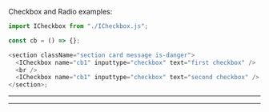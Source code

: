 <!--
 All GTAS code is Copyright 2016, The Department of Homeland Security (DHS), U.S. Customs and Border Protection (CBP).

 Please see license.txt for details.
-->

Checkbox and Radio examples:

```js
import ICheckbox from "./ICheckbox.js";

const cb = () => {};

<section className="section card message is-danger">
  <ICheckbox name="cb1" inputtype="checkbox" text="first checkbox" />
  <br />
  <ICheckbox name="cb1" inputtype="checkbox" text="second checkbox" />
</section>;
```

---

---
